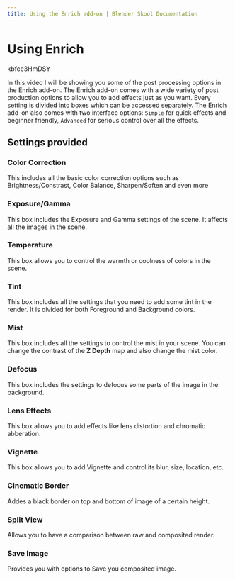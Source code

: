 ```yaml
---
title: Using the Enrich add-on | Blender Skool Documentation
---
```


# Using Enrich

<youtube>
	kbfce3HmDSY
</youtube>

In this video I will be showing you some of the post processing options in the Enrich add-on. The Enrich add-on comes with a wide variety of post production options to allow you to add effects just as you want. Every setting is divided into boxes which can be accessed separately. The Enrich add-on also comes with two interface options: `Simple` for quick effects and beginner friendly, `Advanced` for serious control over all the effects.


## Settings provided

### Color Correction
This includes all the basic color correction options such as Brightness/Constrast, Color Balance, Sharpen/Soften and even more

### Exposure/Gamma
This box includes the Exposure and Gamma settings of the scene. It affects all the images in the scene.

### Temperature
This box allows you to control the warmth or coolness of colors in the scene.

### Tint
This box includes all the settings that you need to add some tint in the render. It is divided for both Foreground and Background colors.

### Mist
This box includes all the settings to control the mist in your scene. You can change the contrast of the **Z Depth** map and also change the mist color.

### Defocus
This box includes the settings to defocus some parts of the image in the background.

### Lens Effects
This box allows you to add effects like lens distortion and chromatic abberation.

### Vignette
This box allows you to add Vignette and control its blur, size, location, etc.

### Cinematic Border
Addes a black border on top and bottom of image of a certain height.

### Split View
Allows you to have a comparison between raw and composited render.

### Save Image
Provides you with options to Save you composited image.
